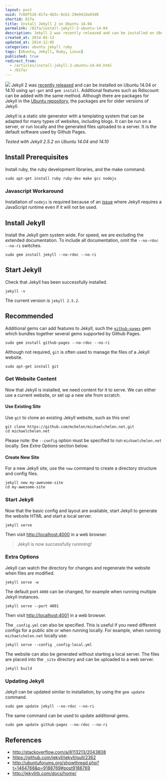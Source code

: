 ```yaml
---
layout: post
uuid: 7c60f526-81fa-4b5c-8cb1-29e9418a93d8
shortid: 81fa
title: Install Jekyll 2 on Ubuntu 14.04
permalink: /81fa/install-jekyll-2-ubuntu-14-04
description: Jekyll 2 was recently released and can be installed on Ubuntu 14.04 using apt-get and gem install.
created_at: 2014-05-13
updated_at: 2014-12-05
categories: ubuntu jekyll ruby
tags: [Ubuntu, Jekyll, Ruby, Linux]
published: true
redirect_from:
  - /articles/install-jekyll-2-ubuntu-14-04.html
  - /81fa/
---
```

![](http://jekyllrb.com/img/logo-2x.png)
Jekyll 2 was [recently released][jekyll2] and can be installed on Ubuntu 14.04 or 14.10 using `apt-get` and `gem install`. Additional features such as Rdiscount can be added with the same method. Although there are packages for Jekyll in the [Ubuntu repository][ubunturepo], the packages are for older versions of Jekyll.

Jekyll is a static site generator with a templating system that can be adapted for many types of websites, including blogs. It can be run on a server, or run locally and the generated files uploaded to a server. It is the default software used by Github Pages.

*Tested with Jekyll 2.5.2 on Ubuntu 14.04 and 14.10*

[jekyll2]:http://jekyllrb.com/news/2014/05/06/jekyll-turns-2-0-0/
[ubunturepo]:http://packages.ubuntu.com/search?keywords=jekyll&searchon=names&suite=all&section=all

<!--more--> 

## Install Prerequisites ##

Install ruby, the ruby development libraries, and the make command.

    sudo apt-get install ruby ruby-dev make gcc nodejs

### Javascript Workaround ###
Installation of `nodejs` is required because of an [issue][issue] where Jekyll requires a JavaScript runtime even if it will not be used.

[issue]:https://github.com/jekyll/jekyll/issues/2327

## Install Jekyll ##
Install the Jekyll gem system wide. For speed, we are excluding the extended documentation. To include all documentation, omit the `--no-rdoc --no-ri` switches.

    sudo gem install jekyll --no-rdoc --no-ri

## Start Jekyll ##

Check that Jekyll has been successfully installed.

    jekyll -v

The current version is `jekyll 2.5.2`.

## Recommended ##
Additional gems can add features to Jekyll, such the [`github-pages`][gh-pages] gem which bundles together several gems supported by Github Pages.

    sudo gem install github-pages --no-rdoc --no-ri
   
[gh-pages]: https://github.com/github/pages-gem
    
Although not required, `git` is often used to manage the files of a Jekyll website.

    sudo apt-get install git

### Get Website Content ###
Now that Jekyll is installed, we need content for it to serve. We can either use a current website, or set up a new site from scratch.

#### Use Existing Site ####
Use `git` to clone an existing Jekyll website, such as this one!

    git clone https://github.com/mchelen/michaelchelen.net.git
    cd michaelchelen.net
    
Please note: the `--config` option must be specified to run `michaelchelen.net` locally. See *Extra Options* section below.

#### Create New Site ####
For a new Jekyll site, use the `new` command to create a directory structure and config files.

    jekyll new my-awesome-site
    cd my-awesome-site 

### Start Jekyll ###
Now that the basic config and layout are available, start Jekyll to generate the website HTML and start a local server.

    jekyll serve

Then visit <http://localhost:4000> in a web browser.

> Jekyll is now successfully runnning!


### Extra Options ###
Jekyll can watch the directory for changes and regenerate the website when files are modified.

    jekyll serve -w
    
The default port `4000` can be changed, for example when running multiple Jekyll instances.

    jekyll serve --port 4001
    
Then visit <http://localhost:4001> in a web browser.

The `_config.yml` can also be specified. This is useful if you need different configs for a public site or when running locally. For example, when running `michaelchelen.net` locally use:

    jekyll serve --config _config-local.yml


The website can also be generated without starting a local server. The files are placed into the `_site` directory and can be uploaded to a web server.

    jekyll build

### Updating Jekyll ###
Jekyll can be updated similar to installation, by using the `gem update` command.

    sudo gem update jekyll --no-rdoc --no-ri

The same command can be used to update additional gems.

    sudo gem update github-pages --no-rdoc --no-ri

References
----
* <http://stackoverflow.com/a/8113213/2043808>
* <https://github.com/jekyll/jekyll/pull/2362>
* <http://ubuntuforums.org/showthread.php?t=1464768&p=9188769#post9188769>
* <http://jekyllrb.com/docs/home/>
